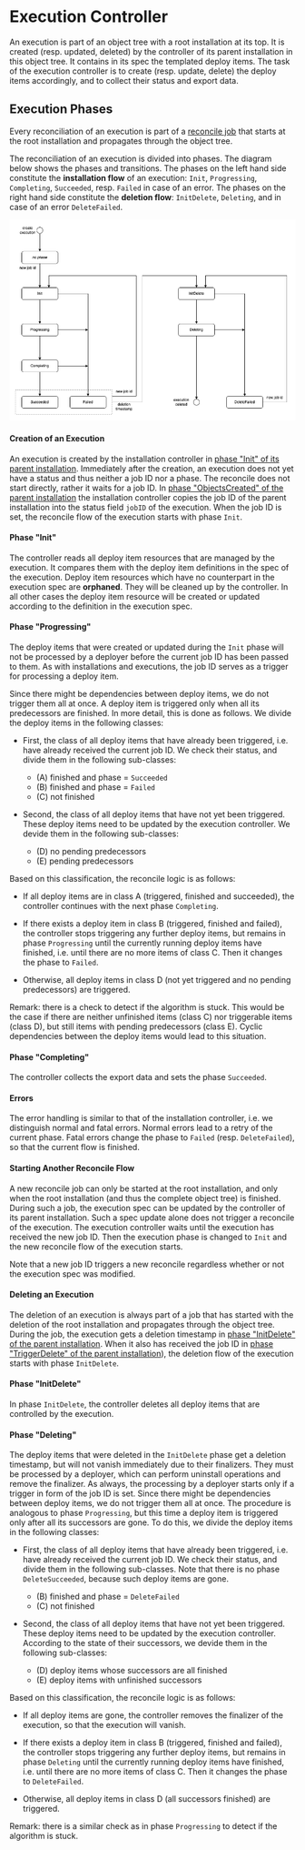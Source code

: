 # Execution Controller

An execution is part of an object tree with a root installation at its top. It is created (resp. updated, deleted) 
by the controller of its parent installation in this object tree. It contains in its spec the templated 
deploy items. The task of the execution controller is to create (resp. update, delete) the deploy items accordingly,
and to collect their status and export data.


## Execution Phases

Every reconciliation of an execution is part of a [reconcile job](installation_controller.md#reconcile-jobs) that starts
at the root installation and propagates through the object tree.

The reconciliation of an execution is divided into phases. The diagram below shows the phases and transitions. 
The phases on the left hand side constitute the **installation flow** of an execution: 
`Init`, `Progressing`, `Completing`, `Succeeded`, resp. `Failed` in case of an error.
The phases on the right hand side constitute the **deletion flow**: `InitDelete`, `Deleting`, and in case of an 
error `DeleteFailed`.

![execution-phases](images/execution-phases.drawio.png)


#### Creation of an Execution

An execution is created by the installation controller in 
[phase "Init" of its parent installation](installation_controller.md#phase-init).
Immediately after the creation, an execution does not yet have a status and thus neither a job ID nor a phase.
The reconcile does not start directly, rather it waits for a job ID. 
In [phase "ObjectsCreated" of the parent installation](installation_controller.md#phase-objectscreated) 
the installation controller copies the job ID of the parent installation into the status field `jobID` of the execution.
When the job ID is set, the reconcile flow of the execution starts with phase `Init`.  

#### Phase "Init"

The controller reads all deploy item resources that are managed by the execution. It compares them with the deploy item 
definitions in the spec of the execution.
Deploy item resources which have no counterpart in the execution spec are **orphaned**. They will be cleaned up by the
controller. In all other cases the deploy item resource will be created or updated according to the definition in the 
execution spec.

#### Phase "Progressing" 

The deploy items that were created or updated during the `Init` phase will not be processed by a deployer before the
current job ID has been passed to them. As with installations and executions, the job ID serves as a trigger for 
processing a deploy item. 

Since there might be dependencies between deploy items, we do not trigger them all at once. A deploy item is triggered 
only when all its predecessors are finished. In more detail, this is done as follows. We divide the deploy items in the 
following classes:

- First, the class of all deploy items that have already been triggered, i.e. have already received the current job ID. 
  We check their status, and divide them in the following sub-classes:

  - (A) finished and phase = `Succeeded`
  - (B) finished and phase = `Failed`
  - (C) not finished

- Second, the class of all deploy items that have not yet been triggered.
  These deploy items need to be updated by the execution controller. We devide them in the following sub-classes:

  - (D) no pending predecessors
  - (E) pending predecessors

Based on this classification, the reconcile logic is as follows:

- If all deploy items are in class A (triggered, finished and succeeded), the controller continues with the next phase
  `Completing`.

- If there exists a deploy item in class B (triggered, finished and failed), the controller stops triggering any
  further deploy items, but remains in phase `Progressing` until the currently running deploy items have 
  finished, i.e. until there are no more items of class C. Then it changes the phase to `Failed`.

- Otherwise, all deploy items in class D (not yet triggered and no pending predecessors) are triggered.

Remark: there is a check to detect if the algorithm is stuck. This would be the case if there are neither unfinished 
items (class C) nor triggerable items (class D), but still items with pending predecessors (class E). 
Cyclic dependencies between the deploy items would lead to this situation.

#### Phase "Completing"

The controller collects the export data and sets the phase `Succeeded`.

#### Errors

The error handling is similar to that of the installation controller, i.e. we distinguish normal and fatal errors. 
Normal errors lead to a retry of the current phase. Fatal errors change the phase to `Failed` (resp. `DeleteFailed`), 
so that the current flow is finished.

#### Starting Another Reconcile Flow

A new reconcile job can only be started at the root installation, and only when the root installation
(and thus the complete object tree) is finished.
During such a job, the execution spec can be updated by the controller of its parent installation. 
Such a spec update alone does not trigger a reconcile of the execution.
The execution controller waits until the execution has received the new job ID. Then the execution phase is changed to
`Init` and the new reconcile flow of the execution starts.

Note that a new job ID triggers a new reconcile regardless whether or not the execution spec was modified.

#### Deleting an Execution

The deletion of an execution is always part of a job that has started with the deletion of the root installation and 
propagates through the object tree. During the job, the execution gets a deletion timestamp in
[phase "InitDelete" of the parent installation](installation_controller.md#phase-initdelete). 
When it also has received the job ID in 
[phase "TriggerDelete" of the parent installation](installation_controller.md#phase-triggerdelete)), 
the deletion flow of the execution starts with phase `InitDelete`.

#### Phase "InitDelete"

In phase `InitDelete`, the controller deletes all deploy items that are controlled by the execution.

#### Phase "Deleting"

The deploy items that were deleted in the `InitDelete` phase get a deletion timestamp, but will not vanish immediately
due to their finalizers. They must be processed by a deployer, which can perform uninstall operations and remove the 
finalizer. As always, the processing by a deployer starts only if a trigger in form of the job ID is set.
Since there might be dependencies between deploy items, we do not trigger them all at once. The procedure is analogous 
to phase `Progressing`, but this time a deploy item is triggered only after all its successors are gone. 
To do this, we divide the deploy items in the following classes:

- First, the class of all deploy items that have already been triggered, i.e. have already received the current job ID.
  We check their status, and divide them in the following sub-classes. Note that there is no phase `DeleteSucceeded`, 
  because such deploy items are gone.

  - (B) finished and phase = `DeleteFailed`
  - (C) not finished

- Second, the class of all deploy items that have not yet been triggered.
  These deploy items need to be updated by the execution controller. According to the state of their successors, we 
  devide them in the following sub-classes:

  - (D) deploy items whose successors are all finished 
  - (E) deploy items with unfinished successors

Based on this classification, the reconcile logic is as follows:

- If all deploy items are gone, the controller removes the finalizer of the execution, so that the execution will 
  vanish.

- If there exists a deploy item in class B (triggered, finished and failed), the controller stops triggering any
  further deploy items, but remains in phase `Deleting` until the currently running deploy items have
  finished, i.e. until there are no more items of class C. Then it changes the phase to `DeleteFailed`.

- Otherwise, all deploy items in class D (all successors finished) are triggered.

Remark: there is a similar check as in phase `Progressing` to detect if the algorithm is stuck.
